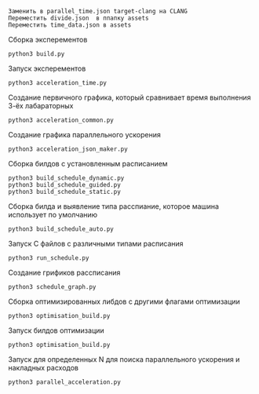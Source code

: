 ```shell
Заменить в parallel_time.json target-clang на CLANG
Переместить divide.json  в ппапку assets
Переместить time_data.json в assets
```


Сборка эксперементов
```shell
python3 build.py
```

Запуск эксперементов
```shell
python3 acceleration_time.py
```

Создание первичного графика, который сравнивает время выполнения 3-ёх лабараторных
```shell
python3 acceleration_common.py
```

Создание графика параллельного ускорения 
```shell
python3 acceleration_json_maker.py
```

Сборка билдов с установленным расписанием
```shell
python3 build_schedule_dynamic.py
python3 build_schedule_guided.py
python3 build_schedule_static.py
```

Сборка билда и выявление типа расспиание, которое машина использует по умолчанию
```shell
python3 build_schedule_auto.py
```
Запуск С файлов с различными типами расписания
```shell
python3 run_schedule.py
```

Создание грификов рассписания
```shell
python3 schedule_graph.py
```

Сборка оптимизированных либдов с другими флагами оптимизации
```shell
python3 optimisation_build.py
```

Запуск билдов оптимизации
```shell
python3 optimisation_build.py
```

Запуск для определенных N  для поиска параллельного ускорения и накладных расходов
```shell
python3 parallel_acceleration.py
```